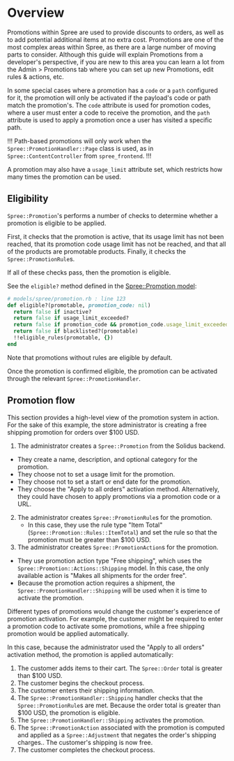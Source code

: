 # Overview

Promotions within Spree are used to provide discounts to orders, as well as to
add potential additional items at no extra cost. Promotions are one of the most
complex areas within Spree, as there are a large number of moving parts to
consider. Although this guide will explain Promotions from a developer's
perspective, if you are new to this area you can learn a lot from the Admin >
Promotions tab where you can set up new Promotions, edit rules & actions, etc. 

In some special cases where a promotion has a `code` or a `path` configured for
it, the promotion will only be activated if the payload's code or path match the
promotion's. The `code` attribute is used for promotion codes, where a user must
enter a code to receive the promotion, and the `path` attribute is used to apply
a promotion once a user has visited a specific path.

!!!
Path-based promotions will only work when the `Spree::PromotionHandler::Page`
class is used, as in `Spree::ContentController` from `spree_frontend`.
!!!

A promotion may also have a `usage_limit` attribute set, which restricts how
many times the promotion can be used.

## Eligibility

`Spree::Promotion`'s performs a number of checks to determine whether a
promotion is eligible to be applied.

First, it checks that the promotion is active, that its usage limit has not been
reached, that its promotion code usage limit has not be reached, and that all of
the products are promotable products. Finally, it checks the
`Spree::PromotionRule`s.

If all of these checks pass, then the promotion is eligible.

See the `eligible?` method defined in the [Spree::Promotion
model][spree-promotion]:

```ruby
# models/spree/promotion.rb : line 123
def eligible?(promotable, promotion_code: nil)
  return false if inactive?
  return false if usage_limit_exceeded?
  return false if promotion_code && promotion_code.usage_limit_exceeded?
  return false if blacklisted?(promotable)
  !!eligible_rules(promotable, {})
end
```

Note that promotions without rules are eligible by default.

Once the promotion is confirmed eligible, the promotion can be activated through
the relevant `Spree::PromotionHandler`.

[spree-promotion]: https://github.com/solidusio/solidus/blob/master/core/app/models/spree/promotion.rb

## Promotion flow

This section provides a high-level view of the promotion system in action. For
the sake of this example, the store administrator is creating a free shipping
promotion for orders over $100 USD.

1. The administrator creates a `Spree::Promotion` from the Solidus backend.
  - They create a name, description, and optional category for the promotion.
  - They choose not to set a usage limit for the promotion.
  - They choose not to set a start or end date for the promotion.
  - They choose the "Apply to all orders" activation method. Alternatively, they
    could have chosen to apply promotions via a promotion code or a URL.
2. The administrator creates `Spree::PromotionRule`s for the promotion.
   - In this case, they use the rule type "Item Total"
     (`Spree::Promotion::Rules::ItemTotal`) and set the rule so that the
     promotion must be greater than $100 USD.
3. The administrator creates `Spree::PromotionAction`s for the promotion. 
  - They use promotion action type "Free shipping", which uses the
    `Spree::Promotion::Actions::Shipping` model. In this case, the only
    available action is "Makes all shipments for the order free".
  - Because the promotion action requires a shipment, the
    `Spree::PromotionHandler::Shipping` will be used when it is time to activate
    the promotion.

Different types of promotions would change the customer's experience of
promotion activation. For example, the customer might be required to enter a
promotion code to activate some promotions, while a free shipping promotion
would be applied automatically.

In this case, because the administrator used the "Apply to all orders"
activation method, the promotion is applied automatically:

1. The customer adds items to their cart. The `Spree::Order` total is greater
   than $100 USD.
2. The customer begins the checkout process.
3. The customer enters their shipping information.
4. The `Spree::PromotionHandler::Shipping` handler checks that the
   `Spree::PromotionRule`s are met. Because the order total is
   greater than $100 USD, the promotion is eligible. 
5. The `Spree::PromotionHandler::Shipping` activates the promotion. 
6. The `Spree::PromotionAction` associated with the promotion is computed and
   applied as a `Spree::Adjustment` that negates the order's shipping charges..
   The customer's shipping is now free.
7. The customer completes the checkout process.
